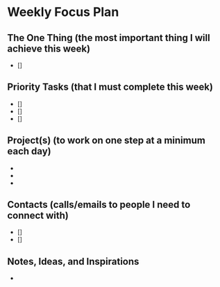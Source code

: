 # Weekly Focus Plan

## The One Thing (the most important thing I will achieve this week)

- []

## Priority Tasks (that I must complete this week)

- []
- []
- []

## Project(s) (to work on one step at a minimum each day)

-
-
-

## Contacts (calls/emails to people I need to connect with)

- []
- []

## Notes, Ideas, and Inspirations

-
